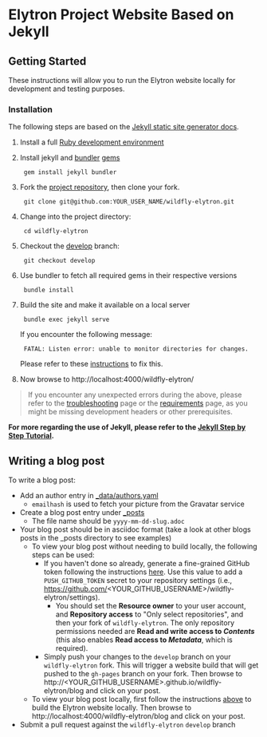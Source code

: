 # Elytron Project Website Based on Jekyll

## Getting Started

These instructions will allow you to run the Elytron website locally for development and testing purposes.

### Installation
The following steps are based on the [Jekyll static site generator docs](https://jekyllrb.com/docs/).

1. Install a full [Ruby development environment](https://jekyllrb.com/docs/installation/)
2. Install jekyll and [bundler](https://jekyllrb.com/docs/ruby-101/#bundler)  [gems](https://jekyllrb.com/docs/ruby-101/#gems) 
  
        gem install jekyll bundler

3. Fork the [project repository](https://github.com/wildfly-security/wildfly-elytron), then clone your fork.
  
        git clone git@github.com:YOUR_USER_NAME/wildfly-elytron.git

4. Change into the project directory:
  
        cd wildfly-elytron

5. Checkout the [develop](https://github.com/wildfly-security/wildfly-elytron/tree/develop) branch:
  
        git checkout develop

6. Use bundler to fetch all required gems in their respective versions

        bundle install

7. Build the site and make it available on a local server
  
        bundle exec jekyll serve

   If you encounter the following message:

        FATAL: Listen error: unable to monitor directories for changes.  
        
   Please refer to these [instructions](https://github.com/guard/listen/wiki/Increasing-the-amount-of-inotify-watchers) to fix this.       
        
8. Now browse to http://localhost:4000/wildfly-elytron/

> If you encounter any unexpected errors during the above, please refer to the [troubleshooting](https://jekyllrb.com/docs/troubleshooting/#configuration-problems) page or the [requirements](https://jekyllrb.com/docs/installation/#requirements) page, as you might be missing development headers or other prerequisites.


**For more regarding the use of Jekyll, please refer to the [Jekyll Step by Step Tutorial](https://jekyllrb.com/docs/step-by-step/01-setup/).**

## Writing a blog post

To write a blog post:

- Add an author entry in [_data/authors.yaml](https://github.com/wildfly-security/wildfly-elytron/tree/develop/_data/authors.yaml)
    - `emailhash` is used to fetch your picture from the Gravatar service
- Create a blog post entry under [_posts](https://github.com/wildfly-security/wildfly-elytron/tree/develop/_posts)
    - The file name should be `yyyy-mm-dd-slug.adoc`
- Your blog post should be in asciidoc format (take a look at other blogs posts in the _posts directory to see examples)
    - To view your blog post without needing to build locally, the following steps can be used:
        - If you haven't done so already, generate a fine-grained GitHub token following the instructions
          [here](https://docs.github.com/en/authentication/keeping-your-account-and-data-secure/managing-your-personal-access-tokens#creating-a-fine-grained-personal-access-token). Use this value to add a `PUSH_GITHUB_TOKEN` secret to your
          repository settings (i.e., https://github.com/<YOUR_GITHUB_USERNAME>/wildfly-elytron/settings).
          - You should set the **Resource owner** to your user account, and **Repository access** to "Only select repositories", and then your fork of `wildfly-elytron`. The only repository permissions needed are **Read and write access to _Contents_** (this also enables **Read access to _Metadata_**, which is required).
        - Simply push your changes to the `develop` branch on your `wildfly-elytron` fork. This will trigger a website
          build that will get pushed to the `gh-pages` branch on your fork. Then browse to
          http://<YOUR_GITHUB_USERNAME>.github.io/wildfly-elytron/blog and click on your post.
    - To view your blog post locally, first follow the instructions [above](https://github.com/wildfly-security/wildfly-elytron/tree/develop#installation) to build the Elytron website
      locally. Then browse to http://localhost:4000/wildfly-elytron/blog and click on your post.
- Submit a pull request against the `wildfly-elytron` `develop` branch

